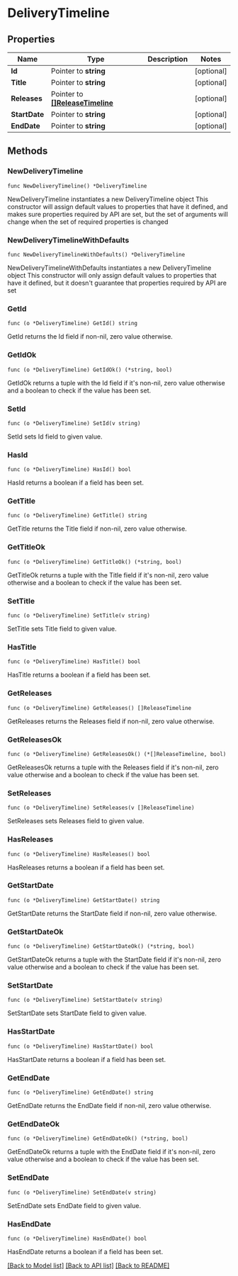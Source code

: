 # DeliveryTimeline

## Properties

Name | Type | Description | Notes
------------ | ------------- | ------------- | -------------
**Id** | Pointer to **string** |  | [optional] 
**Title** | Pointer to **string** |  | [optional] 
**Releases** | Pointer to [**[]ReleaseTimeline**](ReleaseTimeline.md) |  | [optional] 
**StartDate** | Pointer to **string** |  | [optional] 
**EndDate** | Pointer to **string** |  | [optional] 

## Methods

### NewDeliveryTimeline

`func NewDeliveryTimeline() *DeliveryTimeline`

NewDeliveryTimeline instantiates a new DeliveryTimeline object
This constructor will assign default values to properties that have it defined,
and makes sure properties required by API are set, but the set of arguments
will change when the set of required properties is changed

### NewDeliveryTimelineWithDefaults

`func NewDeliveryTimelineWithDefaults() *DeliveryTimeline`

NewDeliveryTimelineWithDefaults instantiates a new DeliveryTimeline object
This constructor will only assign default values to properties that have it defined,
but it doesn't guarantee that properties required by API are set

### GetId

`func (o *DeliveryTimeline) GetId() string`

GetId returns the Id field if non-nil, zero value otherwise.

### GetIdOk

`func (o *DeliveryTimeline) GetIdOk() (*string, bool)`

GetIdOk returns a tuple with the Id field if it's non-nil, zero value otherwise
and a boolean to check if the value has been set.

### SetId

`func (o *DeliveryTimeline) SetId(v string)`

SetId sets Id field to given value.

### HasId

`func (o *DeliveryTimeline) HasId() bool`

HasId returns a boolean if a field has been set.

### GetTitle

`func (o *DeliveryTimeline) GetTitle() string`

GetTitle returns the Title field if non-nil, zero value otherwise.

### GetTitleOk

`func (o *DeliveryTimeline) GetTitleOk() (*string, bool)`

GetTitleOk returns a tuple with the Title field if it's non-nil, zero value otherwise
and a boolean to check if the value has been set.

### SetTitle

`func (o *DeliveryTimeline) SetTitle(v string)`

SetTitle sets Title field to given value.

### HasTitle

`func (o *DeliveryTimeline) HasTitle() bool`

HasTitle returns a boolean if a field has been set.

### GetReleases

`func (o *DeliveryTimeline) GetReleases() []ReleaseTimeline`

GetReleases returns the Releases field if non-nil, zero value otherwise.

### GetReleasesOk

`func (o *DeliveryTimeline) GetReleasesOk() (*[]ReleaseTimeline, bool)`

GetReleasesOk returns a tuple with the Releases field if it's non-nil, zero value otherwise
and a boolean to check if the value has been set.

### SetReleases

`func (o *DeliveryTimeline) SetReleases(v []ReleaseTimeline)`

SetReleases sets Releases field to given value.

### HasReleases

`func (o *DeliveryTimeline) HasReleases() bool`

HasReleases returns a boolean if a field has been set.

### GetStartDate

`func (o *DeliveryTimeline) GetStartDate() string`

GetStartDate returns the StartDate field if non-nil, zero value otherwise.

### GetStartDateOk

`func (o *DeliveryTimeline) GetStartDateOk() (*string, bool)`

GetStartDateOk returns a tuple with the StartDate field if it's non-nil, zero value otherwise
and a boolean to check if the value has been set.

### SetStartDate

`func (o *DeliveryTimeline) SetStartDate(v string)`

SetStartDate sets StartDate field to given value.

### HasStartDate

`func (o *DeliveryTimeline) HasStartDate() bool`

HasStartDate returns a boolean if a field has been set.

### GetEndDate

`func (o *DeliveryTimeline) GetEndDate() string`

GetEndDate returns the EndDate field if non-nil, zero value otherwise.

### GetEndDateOk

`func (o *DeliveryTimeline) GetEndDateOk() (*string, bool)`

GetEndDateOk returns a tuple with the EndDate field if it's non-nil, zero value otherwise
and a boolean to check if the value has been set.

### SetEndDate

`func (o *DeliveryTimeline) SetEndDate(v string)`

SetEndDate sets EndDate field to given value.

### HasEndDate

`func (o *DeliveryTimeline) HasEndDate() bool`

HasEndDate returns a boolean if a field has been set.


[[Back to Model list]](../README.md#documentation-for-models) [[Back to API list]](../README.md#documentation-for-api-endpoints) [[Back to README]](../README.md)


